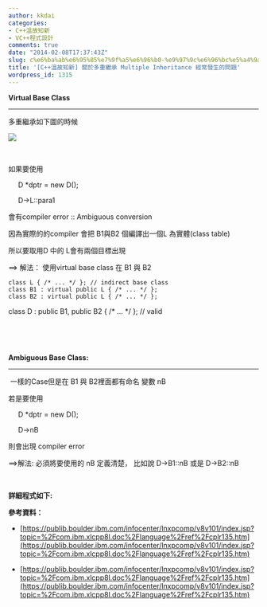 ```yaml
---
author: kkdai
categories:
- C++溫故知新
- VC++程式設計
comments: true
date: "2014-02-08T17:37:43Z"
slug: c%e6%ba%ab%e6%95%85%e7%9f%a5%e6%96%b0-%e9%97%9c%e6%96%bc%e5%a4%9a%e9%87%8d%e7%b9%bc%e6%89%bf-inheritance-%e7%b6%93%e5%b8%b8%e7%99%bc%e7%94%9f%e7%9a%84%e5%95%8f%e9%a1%8c
title: '[C++溫故知新] 關於多重繼承 Multiple Inheritance 經常發生的問題'
wordpress_id: 1315
---
```





**Virtual Base Class**




* * *




多重繼承如下圖的時候




![](https://publib.boulder.ibm.com/infocenter/lnxpcomp/v8v101/topic/com.ibm.xlcpp8l.doc/language/ref/xcpvirt1.gif)




 




如果要使用  




     D *dptr = new D();




     D->L::para1 




會有compiler error :: Ambiguous conversion




因為實際的的compiler 會把 B1與B2 個編譯出一個L 為實體(class table)




所以要取用D 中的 L會有兩個目標出現




==> 解法： 使用virtual base class 在 B1 與 B2



    
    class L { /* ... */ }; // indirect base class
    class B1 : virtual public L { /* ... */ };
    class B2 : virtual public L { /* ... */ };
    




class D : public B1, public B2 { /* ... */ }; // valid




 




 




**Ambiguous Base Class:**




* * *

 一樣的Case但是在 B1 與 B2裡面都有命名 變數 nB




若是要使用




     D *dptr = new D();




     D->nB 




則會出現 compiler error




==>解法: 必須將要使用的 nB 定義清楚， 比如說 D->B1::nB 或是 D->B2::nB




 




**詳細程式如下:**





**參考資料：**









  * [https://publib.boulder.ibm.com/infocenter/lnxpcomp/v8v101/index.jsp?topic=%2Fcom.ibm.xlcpp8l.doc%2Flanguage%2Fref%2Fcplr135.htm](https://publib.boulder.ibm.com/infocenter/lnxpcomp/v8v101/index.jsp?topic=%2Fcom.ibm.xlcpp8l.doc%2Flanguage%2Fref%2Fcplr135.htm)


  * [https://publib.boulder.ibm.com/infocenter/lnxpcomp/v8v101/index.jsp?topic=%2Fcom.ibm.xlcpp8l.doc%2Flanguage%2Fref%2Fcplr135.htm](https://publib.boulder.ibm.com/infocenter/lnxpcomp/v8v101/index.jsp?topic=%2Fcom.ibm.xlcpp8l.doc%2Flanguage%2Fref%2Fcplr135.htm)







      

